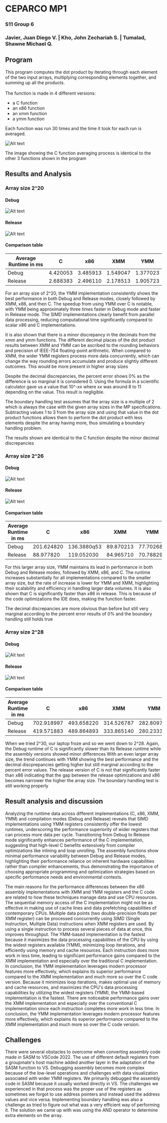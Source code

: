 # CEPARCO MP1
### S11 Group 6
### Javier, Juan Diego V. | Kho, John Zechariah S. | Tumalad, Shawne Michael Q.

## Program
This program computes the dot product by iterating through each element of the two input arrays, multiplying corresponding elements together, and summing up all the products.
<br><br>The function is made in 4 different versions:
* a C function
* an x86 function
* an xmm function
* a ymm function

Each function was run 30 times and the time it took for each run is averaged.

![Alt text](README/C_output.png)

The image showing the C function averaging process is identical to the other 3 functions shown in the program

## Results and Analysis
### Array size 2^20
#### Debug
![Alt text](README/debug%202^20.png)
#### Release
![Alt text](README/release%202^20.png)
#### Comparison table
| Average Runtime in ms | C | x86 | XMM | YMM |
| - | - | - | - | - |
| Debug | 4.420053 | 3.485913 | 1.549047 | 1.377023 |
| Release | 2.688383 | 2.496110 | 2.178513 | 1.905723 |

For an array size of 2^20, the YMM implementation consistently shows the best performance in both Debug and Release modes, closely followed by XMM, x86, and then C. The speedup from using YMM over C is notable, with YMM being approximately three times faster in Debug mode and faster in Release mode. The SIMD implementations clearly benefit from parallel data processing, reducing computational time significantly compared to scalar x86 and C implementations.

It is also shown that there is a minor discrepancy in the decimals from the xmm and ymm functions. The different decimal places of the dot product results between XMM and YMM can be ascribed to the rounding behaviors and precision of IEEE-754 floating-point arithmetic. When compared to XMM, the wider YMM registers process more data concurrently, which can change the way rounding errors accumulate and produce slightly different outcomes. This would be more present in higher array sizes

Despite the decimal discrepancies, the percent error shows 0% as the difference is so marginal it is considered 0. Using the formula in a scientific calculator gave us a value that 10^-xx where xx was around 8 to 11 depending on the value. This result is negligible.

The boundary handling test assumes that the array size is a multiple of 2 which is always the case with the given array sizes in the MP specifications. Subtracting values 1 to 3 from the array size and using that value in the dot product functions allows them to perform the dot product with less elements despite the array having more, thus simulating a boundary handling problem.

The results shown are identical to the C function despite the minor decimal discrepancies

### Array size 2^26
#### Debug
![Alt text](README/debug%202^26.png)
#### Release
![Alt text](README/release%202^26.png)
#### Comparison table
| Average Runtime in ms | C | x86 | XMM | YMM |
| - | - | - | - | - |
| Debug | 201.624820 | 136.3880q53 | 89.870213 | 77.702683 |
| Release | 88.977820 | 119.052030 | 84.965710 | 70.788297 |

For this larger array size, YMM maintains its lead in performance in both Debug and Release modes, followed by XMM, x86, and C. The runtime increases substantially for all implementations compared to the smaller array size, but the rate of increase is lower for YMM and XMM, highlighting their scalability and efficiency in handling larger data volumes. It is also shown that C is significantly faster than x86 in release. This is because of the code optimizations the IDE does, making the function faster.

The decimal discrepancies are more obvious than before but still very marginal according to the percent error results of 0% and the boundary handling still holds true 

### Array size 2^28
#### Debug
![Alt text](README/debug%202^28.png)
#### Release
![Alt text](README/release%202^28.png)
#### Comparison table
| Average Runtime in ms | C | x86 | XMM | YMM |
| - | - | - | - | - |
| Debug | 702.918997 | 493.658220 | 314.526787 | 282.809700 |
| Release | 419.571883 | 489.864893 | 333.865140 | 280.233303 |

When we tried 2^30, our laptop froze and so we went down to 2^28. Again, the Debug runtime of C is significantly slower than its Release runtime while the assembly versions showed minor differences
With an even larger array size, the trend continues with YMM showing the best performance and the decimal discprepancies getting higher but still marginal according to the percent error values. The release version of C is not that significantly faster than x86 indicating that the gap between the release optimizations and x86 becomes narrower the higher the array size. The boundary handling test is still working properly

## Result analysis and discussion
Analyzing the runtime data across different implementations (C, x86, XMM, YMM) and compilation modes (Debug and Release) reveals that SIMD implementations using YMM registers consistently offer the lowest runtimes, underscoring the performance superiority of wider registers that can process more data per cycle. Transitioning from Debug to Release mode significantly enhances performance of the C implementation, suggesting that high-level C benefits extensively from compiler optimizations like inlining and loop unrolling. The assembly functions show minimal performance variability between Debug and Release modes, highlighting their performance reliance on inherent hardware capabilities rather than compiler enhancements, thus demonstrating the importance of choosing appropriate programming and optimization strategies based on specific performance needs and environmental contexts.

The main reasons for the performance differences between the x86 assembly implementations with XMM and YMM registers and the C code are related to how these techniques manage data and use CPU resources. The sequential memory access of the C implementation might not be as effective in making use of cache lines and data prefetching capabilities of contemporary CPUs. Multiple data points (two double-precision floats per XMM register) can be processed concurrently using SIMD (Single Instruction, Multiple Data) instructions when XMM registers are used. By using a single instruction to process several pieces of data at once, this improves throughput. 
The YMM-based implementation is the fastest because it maximizes the data processing capabilities of the CPU by using the widest registers available (YMM), minimizing loop iterations, and efficiently using memory and cache resources. Each instruction does more work in less time, leading to significant performance gains compared to the XMM implementation and especially over the traditional C implementation.
In conclusion, the YMM implementation leverages modern processor features more effectively, which explains its superior performance compared to the XMM implementation and much more so over the C code version. Because it minimizes loop iterations, makes optimal use of memory and cache resources, and maximizes the CPU's data processing capabilities by utilizing the widest registers (YMM), the YMM-based implementation is the fastest. There are noticeable performance gains over the XMM implementation and especially over the conventional C implementation since each instruction completes more work in less time. In conclusion, the YMM implementation leverages modern processor features more effectively, which explains its superior performance compared to the XMM implementation and much more so over the C code version.

## Challenges
There were several obstacles to overcome when converting assembly code made in SASM to VSCode 2022. The use of different default registers from a groupmate's host machine added another layer in the adaptation of the SASM function to VS. Debugging assembly becomes more complex because of the low-level operations and challenges with data visualization associated with wider YMM registers. We primarily debugged the assembly code in SASM because it usually worked directly in VS. The challenges we experienced in that process was the proper use of the registers as sometimes we forgot to use address pointers and instead used the address values and vice versa. Implementing boundary handling was also a challenge as tried to figure out what was a very efficient way of performing it. The solution we came up with was using the AND operator to determine extra elements on the array.
